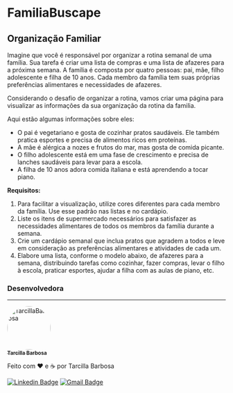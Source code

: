 # FamiliaBuscape
## Organização Familiar

Imagine que você é responsável por organizar a rotina semanal de uma família. Sua tarefa é criar uma lista de compras e uma lista de afazeres para a próxima semana. A família é composta por quatro pessoas: pai, mãe, filho adolescente e filha de 10 anos. Cada membro da família tem suas próprias preferências alimentares e necessidades de afazeres. 

Considerando o desafio de organizar a rotina, vamos criar uma página para visualizar as  informações da sua organização da rotina da familia.

Aqui estão algumas informações sobre eles:

- O pai é vegetariano e gosta de cozinhar pratos saudáveis. Ele também pratica esportes e precisa de alimentos ricos em proteínas.
- A mãe é alérgica a nozes e frutos do mar, mas gosta de comida picante.
- O filho adolescente está em uma fase de crescimento e precisa de lanches saudáveis para levar para a escola.
- A filha de 10 anos adora comida italiana e está aprendendo a tocar piano.

**Requisitos:**

1. Para facilitar a visualização, utilize cores diferentes para cada membro da família. Use esse padrão nas listas e no cardápio. 
2. Liste os itens de supermercado necessários para satisfazer as necessidades alimentares de todos os membros da família durante a semana.
3. Crie um cardápio semanal que inclua pratos que agradem a todos e leve em consideração as preferências alimentares e atividades de cada um.     
4. Elabore uma lista, conforme o modelo abaixo, de afazeres para a semana, distribuindo tarefas como cozinhar, fazer compras, levar o filho à escola, praticar esportes, ajudar a filha com as aulas de piano, etc.


### Desenvolvedora
---

<a href="https://github.com/tarcillabarbosa/">
 <img style="border-radius: 50%;" src="https://gravatar.com/userimage/246749608/02305b24812a2f8cb049cb7a5ea80d10.jpeg" width="100px;" alt="TarcillaBarbosa"/>
 <br />
 <sub><b>Tarcilla Barbosa</b></sub></a>


Feito com ❤️ e ☕  por Tarcilla Barbosa

[![Linkedin Badge](https://img.shields.io/badge/-TarcillaBarbosa-blue?style=flat-square&logo=Linkedin&logoColor=white&link=https://www.linkedin.com/in/tarcillabarbosa/)](https://www.linkedin.com/in/tarcillabarbosa/) 
[![Gmail Badge](https://img.shields.io/badge/-tarcillabarbosa@gmail.com-c14438?style=flat-square&logo=Gmail&logoColor=white&link=mailto:tarcillabarbosa@gmail.com)](tarcillabarbosa@gmail.com)
